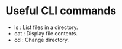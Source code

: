 # Useful CLI commands
- ls : List files in a directory.
- cat : Display file contents.
- cd : Change directory.